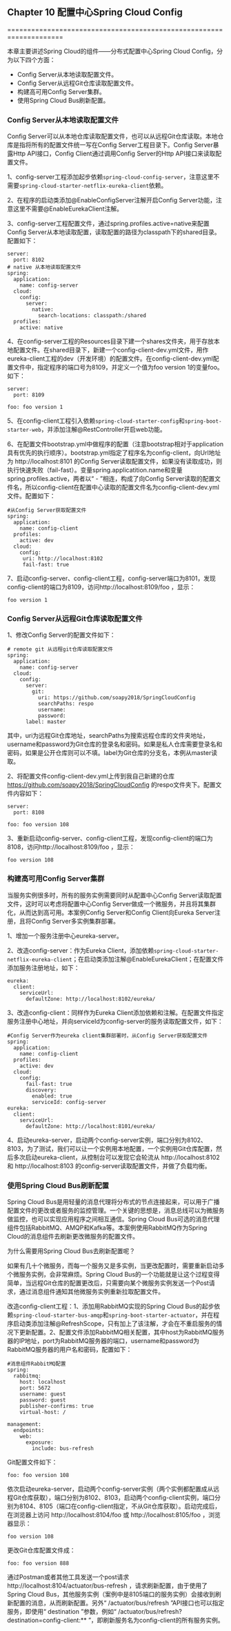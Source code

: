 ## Chapter 10 配置中心Spring Cloud Config
====================================================================

本章主要讲述Spring Cloud的组件——分布式配置中心Spring Cloud Config，分为以下四个方面：
+ Config Server从本地读取配置文件。
+ Config Server从远程Git仓库读取配置文件。
+ 构建高可用Config Server集群。
+ 使用Spring Cloud Bus刷新配置。

### Config Server从本地读取配置文件
Config Server可以从本地仓库读取配置文件，也可以从远程Git仓库读取。本地仓库是指将所有的配置文件统一写在Config Server工程目录下。Config Server暴露Http API接口，Config Client通过调用Config Server的Http API接口来读取配置文件。

1、config-server工程添加起步依赖```spring-cloud-config-server```，注意这里不需要```spring-cloud-starter-netflix-eureka-client```依赖。

2、在程序的启动类添加@EnableConfigServer注解开启Config Server功能，注意这里不需要@EnableEurekaClient注解。

3、config-server工程配置文件，通过spring.profiles.active=native来配置Config Server从本地读取配置，读取配置的路径为classpath下的shared目录。配置如下：
```
server:
  port: 8102
# native 从本地读取配置文件
spring:
  application:
    name: config-server
  cloud:
    config:
      server:
        native:
          search-locations: classpath:/shared
  profiles:
    active: native
```
4、在config-server工程的Resources目录下建一个shares文件夹，用于存放本地配置文件。在shared目录下，新建一个config-client-dev.yml文件，用作eureka-client工程的dev（开发环境）的配置文件。在config-client-dev.yml配置文件中，指定程序的端口号为8109，并定义一个值为foo version 1的变量foo。如下：
```
server:
  port: 8109
  
foo: foo version 1
```
5、在config-client工程引入依赖```spring-cloud-starter-config```和```spring-boot-starter-web```，并添加注解@RestController开启web功能。

6、在配置文件bootstrap.yml中做程序的配置（注意bootstrap相对于application具有优先的执行顺序）。bootstrap.yml指定了程序名为config-client，向Url地址为 http://localhost:8101 的Config Server读取配置文件，如果没有读取成功，则执行快速失败（fail-fast）。变量spring.applicatition.name和变量spring.profiles.active，两者以“ - ”相连，构成了向Config Server读取的配置文件名，所以config-client在配置中心读取的配置文件名为config-client-dev.yml文件。配置如下：
```
#从Config Server获取配置文件
spring:
  application:
    name: config-client
  profiles:
    active: dev
  cloud:
    config:
     uri: http://localhost:8102
     fail-fast: true
```

7、启动config-server、config-client工程，config-server端口为8101，发现config-client的端口为8109，访问http://localhost:8109/foo ，显示：
```
foo version 1
```

### Config Server从远程Git仓库读取配置文件
1、修改Config Server的配置文件如下：
```
# remote git 从远程git仓库读取配置文件
spring:
  application:
    name: config-server
  cloud:
    config:
      server:
        git:
          uri: https://github.com/soapy2018/SpringCloudConfig
          searchPaths: respo
          username:
          password:
      label: master
```
其中，uri为远程Git仓库地址，searchPaths为搜索远程仓库的文件夹地址，username和password为Git仓库的登录名和密码。如果是私人仓库需要登录名和密码，如果是公开仓库则可以不填。label为Git仓库的分支名，本例从master读取。

2、将配置文件config-client-dev.yml上传到我自己新建的仓库 https://github.com/soapy2018/SpringCloudConfig 的respo文件夹下。配置文件内容如下：
```
server:
  port: 8108

foo: foo version 108
```
3、重新启动config-server、config-client工程，发现config-client的端口为8108，访问http://localhost:8109/foo ，显示：
```
foo version 108
```

### 构建高可用Config Server集群
当服务实例很多时，所有的服务实例需要同时从配置中心Config Server读取配置文件，这时可以考虑将配置中心Config Server做成一个微服务，并且将其集群化，从而达到高可用。本案例Config Server和Config Client向Eureka Server注册，且将Config Server多实例集群部署。

1、增加一个服务注册中心eureka-server。

2、改造config-server：作为Eureka Client，添加依赖```spring-cloud-starter-netflix-eureka-client```；在启动类添加注解@EnableEurekaClient；在配置文件添加服务注册地址，如下：
```
eureka:
  client:
    serviceUrl:
      defaultZone: http://localhost:8102/eureka/
```
3、改造config-client：同样作为Eureka Client添加依赖和注解。在配置文件指定服务注册中心地址，并向serviceId为config-server的服务读取配置文件，如下：
```
#Config Server作为eureka client集群部署时，从Config Server获取配置文件
spring:
  application:
    name: config-client
  profiles:
    active: dev
  cloud:
    config:
      fail-fast: true
      discovery:
        enabled: true
        serviceId: config-server
eureka:
  client:
    serviceUrl:
      defaultZone: http://localhost:8101/eureka/
```

4、启动eureka-server，启动两个config-server实例，端口分别为8102、8103，为了测试，我们可以让一个实例用本地配置，一个实例用Git仓库配置，然后多次启动eureka-client，从控制台可以发现它会轮流从 http://localhost:8102 和 http://localhost:8103 的config-server读取配置文件，并做了负载均衡。

### 使用Spring Cloud Bus刷新配置
Spring Cloud Bus是用轻量的消息代理将分布式的节点连接起来，可以用于广播配置文件的更改或者服务的监控管理。一个关键的思想是，消息总线可以为微服务做监控，也可以实现应用程序之间相互通信。Spring Cloud Bus可选的消息代理组件包括RabbitMQ、AMQP和Kafka等。本案例使用RabbitMQ作为Spring Cloud的消息组件去刷新更改微服务的配置文件。

为什么需要用Spring Cloud Bus去刷新配置呢？

如果有几十个微服务，而每一个服务又是多实例，当更改配置时，需要重新启动多个微服务实例，会非常麻烦。Spring Cloud Bus的一个功能就是让这个过程变得简单，当远程Git仓库的配置更改后，只需要向某个微服务实例发送一个Post请求，通过消息组件通知其他微服务实例重新拉取配置文件。

改造config-client工程：1、添加用RabbitMQ实现的Spring Cloud Bus的起步依赖```spring-cloud-starter-bus-amqp```和```spring-boot-starter-actuator```，并在程序启动类添加注解@RefreshScope，只有加上了该注解，才会在不重启服务的情况下更新配置。2、配置文件添加RabbitMQ相关配置，其中host为RabbitMQ服务器的IP地址，port为RabbitMQ服务器的端口，username和password为RabbitMQ服务器的用户名和密码，配置如下：
```
#消息组件RabbitMQ配置
spring:
  rabbitmq:
    host: localhost
    port: 5672
    username: guest
    password: guest
    publisher-confirms: true
    virtual-host: /

management:
  endpoints:
    web:
      exposure:
        include: bus-refresh
```
Git配置文件如下：
```
foo: foo version 108
```
依次启动eureka-server，启动两个config-server实例（两个实例都配置成从远程Git仓库获取），端口分别为8102、8103，启动两个config-client实例，端口分别为8104、8105（端口在config-client指定，不从Git仓库获取）。启动完成后，在浏览器上访问 http://localhost:8104/foo 或 http://localhost:8105/foo ，浏览器显示：
```
foo version 108
```
更改Git仓库配置文件成：
```
foo: foo version 888
```
通过Postman或者其他工具发送一个post请求http://localhost:8104/actuator/bus-refresh ，请求刷新配置，由于使用了Spring Cloud Bus，其他服务实例（案例中是8105端口的服务实例）会接收到刷新配置的消息，从而刷新配置。另外“ /actuator/bus/refresh ”API接口也可以指定服务，即使用“ destination ”参数，例如“ /actuator/bus/refresh?destination=config-client:** ”，即刷新服务名为config-client的所有服务实例。

